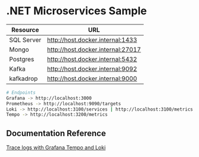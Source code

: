 # .NET Microservices Sample

| Resource      | URL                               |
| ------------- | --------------------------------- |
| SQL Server    | http://host.docker.internal:1433  |
| Mongo         | http://host.docker.internal:27017 |
| Postgres      | http://host.docker.internal:5432  |
| Kafka         | http://host.docker.internal:9092  |
| kafkadrop     | http://host.docker.internal:9000  |

```bash
# Endpoints
Grafana -> http://localhost:3000
Prometheus -> http://localhost:9090/targets
Loki -> http://localhost:3100/services | http://localhost:3100/metrics
Tempo -> http://localhost:3200/metrics
```

## Documentation Reference

[Trace logs with Grafana Tempo and Loki](https://grafana.com/docs/grafana/next/datasources/tempo/configure-tempo-data-source/#trace-to-logs)
